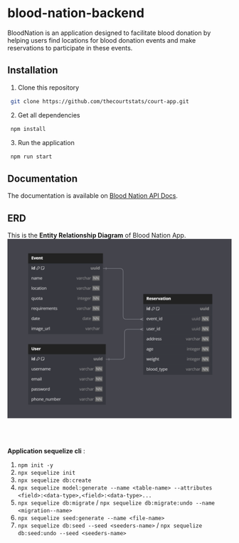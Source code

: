# blood-nation-backend
BloodNation is an application designed to facilitate blood donation by helping users find locations for blood donation events and make reservations to participate in these events.

## Installation
1. Clone this repository
```bash
 git clone https://github.com/thecourtstats/court-app.git
```

2. Get all dependencies
```bash
 npm install
```

3. Run the application
```bash
 npm run start
```

## Documentation
The documentation is available on [Blood Nation API Docs](https://documenter.getpostman.com/view/31622292/2sA35LVfHq).

## ERD
This is the **Entity Relationship Diagram** of Blood Nation App.
<img src="ERD.png" width="600" />

</br>
</br>

**Application sequelize cli** :
1. `npm init -y`
2. `npx sequelize init`
3. `npx sequelize db:create`
4. `npx sequelize model:generate --name <table-name> --attributes <field>:<data-type>,<field>:<data-type>...`
5. `npx sequelize db:migrate`
/ `npx sequelize db:migrate:undo --name <migration--name>`
6. `npx sequelize seed:generate --name <file-name>`
7. `npx sequelize db:seed --seed <seeders-name>`
/ `npx sequelize db:seed:undo --seed <seeders-name>`